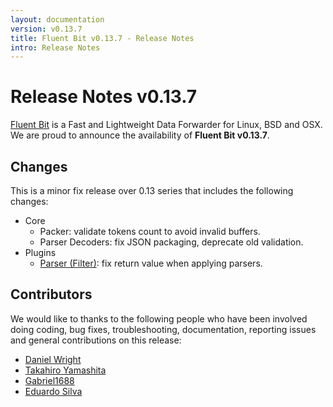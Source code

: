 ```yaml
---
layout: documentation
version: v0.13.7
title: Fluent Bit v0.13.7 - Release Notes
intro: Release Notes
---
```


# Release Notes v0.13.7

[Fluent Bit](http://fluentbit.io) is a Fast and Lightweight Data Forwarder for Linux, BSD and OSX. We are proud to announce the availability of __Fluent Bit v0.13.7__.

## Changes

This is a minor fix release over 0.13 series that includes the following changes:

 - Core
   - Packer: validate tokens count to avoid invalid buffers.
   - Parser Decoders: fix JSON packaging, deprecate old validation.
 - Plugins
   - [Parser (Filter)](https://fluentbit.io/documentation/0.13/filter/parser.html): fix return value when applying parsers.

## Contributors

We would like to thanks to the following people who have been involved doing coding, bug fixes, troubleshooting, documentation, reporting issues and general contributions on this release:

- [Daniel Wright](https://github.com/TheRealDwright)
- [Takahiro Yamashita](https://github.com/nokute78)
- [Gabriel1688](https://github.com/Gabriel1688)
- [Eduardo Silva](https://github.com/edsiper)
